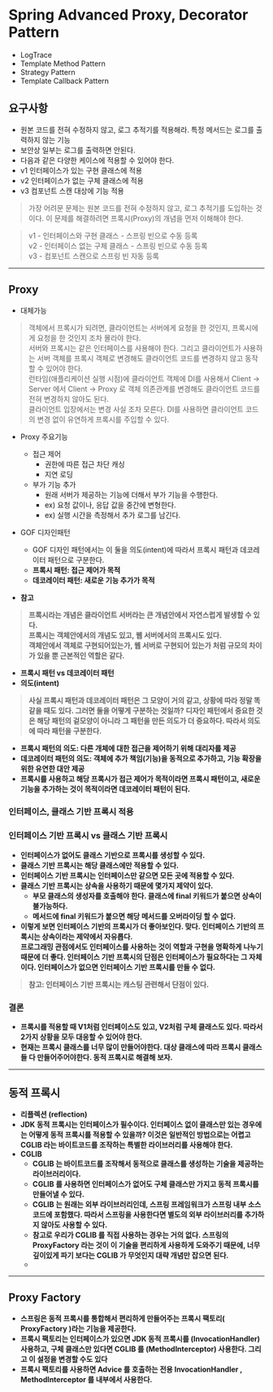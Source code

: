 # Spring Advanced Proxy, Decorator Pattern
- LogTrace
- Template Method Pattern
- Strategy Pattern
- Template Callback Pattern
## 요구사항
- 원본 코드를 전혀 수정하지 않고, 로그 추적기를 적용해라. 특정 메서드는 로그를 출력하지 않는 기능
- 보안상 일부는 로그를 출력하면 안된다.
- 다음과 같은 다양한 케이스에 적용할 수 있어야 한다.
- v1 인터페이스가 있는 구현 클래스에 적용 
- v2 인터페이스가 없는 구체 클래스에 적용 
- v3 컴포넌트 스캔 대상에 기능 적용
> 가장 어려문 문제는 원본 코드를 전혀 수정하지 않고, 로그 추적기를 도입하는 것이다. 이 문제를 해결하려면 프록시(Proxy)의 개념을 먼저 이해해야 한다.


> v1 - 인터페이스와 구현 클래스 - 스프링 빈으로 수동 등록   
> v2 - 인터페이스 없는 구체 클래스 - 스프링 빈으로 수동 등록  
> v3 - 컴포넌트 스캔으로 스프링 빈 자동 등록
---
## Proxy
- 대체가능
> 객체에서 프록시가 되려면, 클라이언트는 서버에게 요청을 한 것인지, 프록시에게 요청을 한 것인지 조차 몰라야 한다.   
> 서버와 프록시는 같은 인터페이스를 사용해야 한다. 그리고 클라이언트가 사용하는 서버 객체를 프록시 객체로 변경해도 클라이언트 코드를 변경하지 않고 동작할 수 있어야 한다.  
> 런타임(애플리케이션 실행 시점)에 클라이언트 객체에 DI를 사용해서 Client -> Server 에서 Client -> Proxy 로 객체 의존관계를 변경해도 클라이언트 코드를 전혀 변경하지 않아도 된다.   
> 클라이언트 입장에서는 변경 사실 조차 모른다. DI를 사용하면 클라이언트 코드의 변경 없이 유연하게 프록시를 주입할 수 있다.

- Proxy 주요기능
  - 접근 제어
    - 권한에 따른 접근 차단 캐싱
    - 지연 로딩
  - 부가 기능 추가
    - 원래 서버가 제공하는 기능에 더해서 부가 기능을 수행한다. 
    - ex) 요청 값이나, 응답 값을 중간에 변형한다.
    - ex) 실행 시간을 측정해서 추가 로그를 남긴다.

- GOF 디자인패턴
  - GOF 디자인 패턴에서는 이 둘을 의도(intent)에 따라서 프록시 패턴과 데코레이터 패턴으로 구분한다.
  - <b>프록시 패턴: 접근 제어가 목적
  - <b>데코레이터 패턴: 새로운 기능 추가가 목적

- 참고
> 프록시라는 개념은 클라이언트 서버라는 큰 개념안에서 자연스럽게 발생할 수 있다.   
> 프록시는 객체안에서의 개념도 있고, 웹 서버에서의 프록시도 있다.  
> 객체안에서 객체로 구현되어있는가, 웹 서버로 구현되어 있는가 처럼 규모의 차이가 있을 뿐 근본적인 역할은 같다.


- 프록시 패턴 vs 데코레이터 패턴
- 의도(intent)   
> 사실 프록시 패턴과 데코레이터 패턴은 그 모양이 거의 같고, 상황에 따라 정말 똑같을 때도 있다. 그러면 둘을 어떻게 구분하는 것일까?
> 디자인 패턴에서 중요한 것은 해당 패턴의 겉모양이 아니라 그 패턴을 만든 의도가 더 중요하다. 따라서 의도에 따라 패턴을 구분한다.
- 프록시 패턴의 의도: 다른 개체에 대한 접근을 제어하기 위해 대리자를 제공
- 데코레이터 패턴의 의도: 객체에 추가 책임(기능)을 동적으로 추가하고, 기능 확장을 위한 유연한 대안 제공
- <b>프록시를 사용하고 해당 프록시가 접근 제어가 목적이라면 프록시 패턴이고, 새로운 기능을 추가하는 것이 목적이라면 데코레이터 패턴이 된다.</b>


### 인터페이스, 클래스 기반 프록시 적용
### 인터페이스 기반 프록시 vs 클래스 기반 프록시
- 인터페이스가 없어도 클래스 기반으로 프록시를 생성할 수 있다.
- 클래스 기반 프록시는 해당 클래스에만 적용할 수 있다. 
- 인터페이스 기반 프록시는 인터페이스만 같으면 모든 곳에 적용할 수 있다.
- 클래스 기반 프록시는 상속을 사용하기 때문에 몇가지 제약이 있다.
  - 부모 클래스의 생성자를 호출해야 한다. 클래스에 final 키워드가 붙으면 상속이 불가능하다.
  - 메서드에 final 키워드가 붙으면 해당 메서드를 오버라이딩 할 수 없다.
- 이렇게 보면 인터페이스 기반의 프록시가 더 좋아보인다. 맞다. 인터페이스 기반의 프록시는 상속이라는 제약에서 자유롭다.  
  프로그래밍 관점에서도 인터페이스를 사용하는 것이 역할과 구현을 명확하게 나누기 때문에 더 좋다.
  인터페이스 기반 프록시의 단점은 인터페이스가 필요하다는 그 자체이다. 인터페이스가 없으면 인터페이스 기반 프록시를 만들 수 없다.
> 참고: 인터페이스 기반 프록시는 캐스팅 관련해서 단점이 있다.
### 결론
- 프록시를 적용할 때 V1처럼 인터페이스도 있고, V2처럼 구체 클래스도 있다. 따라서 2가지 상황을 모두 대응할 수 있어야 한다.
- 현재는 프록시 클래스를 너무 많이 만들어야한다. 대상 클래스에 따라 프록시 클래스들 다 만들어주어야한다. 동적 프록시로 해결해 보자.
- - -

## 동적 프록시 
 - 리플렉션 (reflection)
 - JDK 동적 프록시는 인터페이스가 필수이다. 인터페이스 없이 클래스만 있는 경우에는 어떻게 동적 프록시를 적용할 수 있을까?
   이것은 일반적인 방법으로는 어렵고 CGLIB 라는 바이트코드를 조작하는 특별한 라이브러리를 사용해야 한다.
 - CGLIB
   - CGLIB 는 바이트코드를 조작해서 동적으로 클래스를 생성하는 기술을 제공하는 라이브러리이다. 
   - CGLIB 를 사용하면 인터페이스가 없어도 구체 클래스만 가지고 동적 프록시를 만들어낼 수 있다. 
   - CGLIB 는 원래는 외부 라이브러리인데, 스프링 프레임워크가 스프링 내부 소스 코드에 포함했다. 따라서 스프링을 사용한다면 별도의 외부 라이브러리를 추가하지 않아도 사용할 수 있다.
   - 참고로 우리가 CGLIB 를 직접 사용하는 경우는 거의 없다. 스프링의 ProxyFactory 라는 것이 이 기술을 편리하게 사용하게 도와주기 때문에, 너무 깊이있게 파기 보다는 CGLIB 가 무엇인지 대략 개념만 잡으면 된다.
   - 
---
   
## Proxy Factory
- 스프링은 동적 프록시를 통합해서 편리하게 만들어주는 프록시 팩토리( ProxyFactory )라는 기능을 제공한다.
- 프록시 팩토리는 인터페이스가 있으면 JDK 동적 프록시를 (InvocationHandler) 사용하고, 구체 클래스만 있다면 CGLIB 를 (MethodInterceptor) 사용한다. 그리고 이 설정을 변경할 수도 있다
- 프록시 팩토리를 사용하면 Advice 를 호출하는 전용 InvocationHandler , MethodInterceptor 를 내부에서 사용한다.